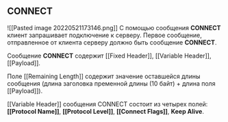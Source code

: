 ## CONNECT
![[Pasted image 20220521173146.png]]
С помощью сообщения **CONNECT** клиент запрашивает подключение к серверу. Первое сообщение, отправленное от клиента серверу должно быть сообщение **CONNECT**.

Сообщение **CONNECT** содержит [[Fixed Header]], [[Variable Header]], [[Payload]].

Поле [[Remaining Length]] содержит значение оставшейся длины сообщения (длина заголовка пременной длины (10 байт) + длина поля [[Payload]]). 

[[Variable Header]] сообщения CONNECT состоит из четырех полей: **[[Protocol Name]]**, **[[Protocol Level]]**, **[[Connect Flags]]**, **Keep Alive**.
